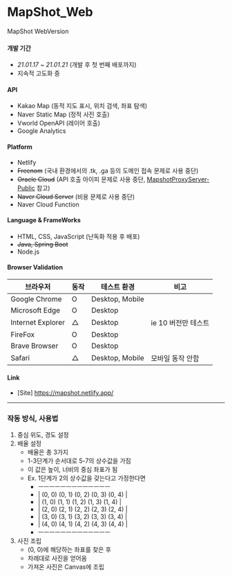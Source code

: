 # MapShot_Web
MapShot WebVersion

#### __개발 기간__
* _21.01.17 ~ 21.01.21_ (개발 후 첫 번째 배포까지)
* 지속적 고도화 중

#### __API__
* Kakao Map (동적 지도 표시, 위치 검색, 좌표 탐색)
* Naver Static Map (정적 사진 호출)
* Vworld OpenAPI (레이어 호출)
* Google Analytics

#### __Platform__
* Netlify
* ~~Freenom~~ (국내 환경에서의 .tk, .ga 등의 도메인 접속 문제로 사용 중단)
* ~~Oracle Cloud~~ (API 호출 아이피 문제로 사용 중단, [MapshotProxyServer-Public](https://github.com/lcw3176/MapshotProxyServer-Public) 참고)
* ~~Naver Cloud Server~~ (비용 문제로 사용 중단)
* Naver Cloud Function 

#### __Language & FrameWorks__
* HTML, CSS, JavaScript (난독화 적용 후 배포)
* ~~Java, Spring Boot~~
* Node.js


#### __Browser Validation__
|브라우저|동작|테스트 환경|비고|
|----|----|----|---|
|Google Chrome|O|Desktop, Mobile||
|Microsoft Edge|O|Desktop||
|Internet Explorer|△|Desktop|ie 10 버전만 테스트|
|FireFox|O|Desktop||
|Brave Browser|O|Desktop||
|Safari|△|Desktop, Mobile|모바일 동작 안함|


#### __Link__
* [Site] https://mapshot.netlify.app/

---
### 작동 방식, 사용법
1. 중심 위도, 경도 설정
2. 배율 설정
    -   배율은 총 3가지
    -   1-3단계가 순서대로 5-7의 상수값을 가짐
    -   이 값은 높이, 너비의 중심 좌표가 됨
    -   Ex. 1단계가 2의 상수값을 갖는다고 가정한다면
        -   ㅡㅡㅡㅡㅡㅡㅡㅡㅡㅡㅡㅡㅡ
        -   | (0, 0) (0, 1) (0, 2) (0, 3) (0, 4) | 
        -   | (1, 0) (1, 1) (1, 2) (1, 3) (1, 4) |
        -   | (2, 0) (2, 1) (2, 2) (2, 3) (2, 4) |
        -   | (3, 0) (3, 1) (3, 2) (3, 3) (3, 4) | 
        -   | (4, 0) (4, 1) (4, 2) (4, 3) (4, 4) |
        -   ㅡㅡㅡㅡㅡㅡㅡㅡㅡㅡㅡㅡㅡ
3. 사진 조립
    -   (0, 0)에 해당하는 좌표를 찾은 후
    -   차례대로 사진을 얻어옴   
    -   가져온 사진은 Canvas에 조립

